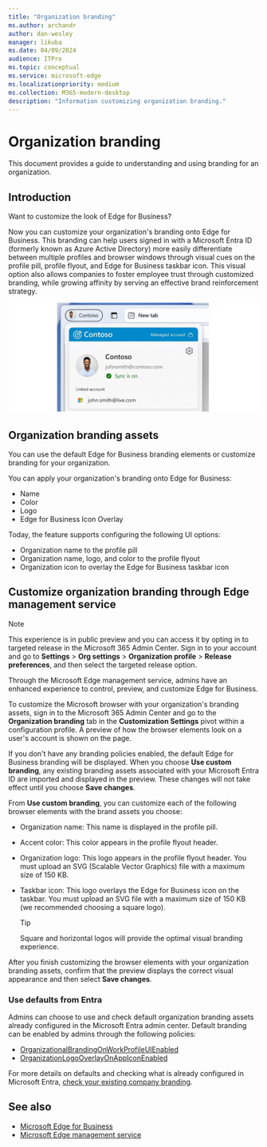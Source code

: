 ```yaml
---
title: "Organization branding"
ms.author: archandr
author: dan-wesley
manager: likuba
ms.date: 04/09/2024
audience: ITPro
ms.topic: conceptual
ms.service: microsoft-edge
ms.localizationpriority: medium
ms.collection: M365-modern-desktop
description: "Information customizing organization branding."
---
```


# Organization branding

This document provides a guide to understanding and using branding for an organization.

## Introduction

Want to customize the look of Edge for Business?

Now you can customize your organization's branding onto Edge for Business. This branding can help users signed in with a Microsoft Entra ID (formerly known as Azure Active Directory) more easily differentiate between multiple profiles and browser windows through visual cues on the profile pill, profile flyout, and Edge for Business taskbar icon. This visual option also allows companies to foster employee trust through customized branding, while growing affinity by serving an effective brand reinforcement strategy.

![Company branding for Contoso](media/microsoft-edge-organization-branding/efb-company-branding-new.png)

## Organization branding assets

You can use the default Edge for Business branding elements or customize branding for your organization.

You can apply your organization's branding onto Edge for Business:

* Name
* Color
* Logo
* Edge for Business Icon Overlay

Today, the feature supports configuring the following UI options:

* Organization name to the profile pill
* Organization name, logo, and color to the profile flyout
* Organization icon to overlay the Edge for Business taskbar icon

## Customize organization branding through Edge management service

> [!NOTE]
> This experience is in public preview and you can access it by opting in to targeted release in the Microsoft 365 Admin Center. Sign in to your account and go to **Settings** > **Org settings** > **Organization profile** > **Release preferences**, and then select the targeted release option.

Through the Microsoft Edge management service, admins have an enhanced experience to control, preview, and customize Edge for Business.

To customize the Microsoft browser with your organization's branding assets, sign in to the Microsoft 365 Admin Center and go to the **Organization branding** tab in the **Customization Settings** pivot within a configuration profile. A preview of how the browser elements look on a user's account is shown on the page.

If you don't have any branding policies enabled, the default Edge for Business branding will be displayed. When you choose **Use custom branding**, any existing branding assets associated with your Microsoft Entra ID are imported and displayed in the preview. These changes will not take effect until you choose **Save changes**.

From **Use custom branding**, you can customize each of the following browser elements with the brand assets you choose:

* Organization name: This name is displayed in the profile pill.
* Accent color: This color appears in the profile flyout header.
* Organization logo: This logo appears in the profile flyout header. You must upload an SVG (Scalable Vector Graphics) file with a maximum size of 150 KB.
* Taskbar icon: This logo overlays the Edge for Business icon on the taskbar. You must upload an SVG file with a maximum size of 150 KB (we recommended choosing a square logo).

  > [!TIP]
  > Square and horizontal logos will provide the optimal visual branding experience.

After you finish customizing the browser elements with your organization branding assets, confirm that the preview displays the correct visual appearance and then select **Save changes**.

### Use defaults from Entra

Admins can choose to use and check default organization branding assets already configured in the Microsoft Entra admin center. Default branding can be enabled by admins through the following policies:

* [OrganizationalBrandingOnWorkProfileUIEnabled](/deployedge/microsoft-edge-policies#organizationalbrandingonworkprofileuienabled)
* [OrganizationLogoOverlayOnAppIconEnabled](/deployedge/microsoft-edge-policies#organizationlogooverlayonappiconenabled)

For more details on defaults and checking what is already configured in Microsoft Entra, [check your existing company branding](/entra/fundamentals/how-to-customize-branding).

## See also

* [Microsoft Edge for Business](/deployedge/microsoft-edge-for-business)
* [Microsoft Edge management service](/deployedge/microsoft-edge-management-service)
